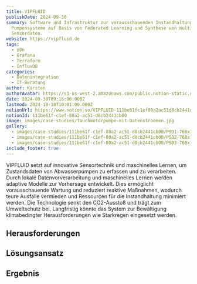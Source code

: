 ```yaml
---
title: VIPFLUID
publishDate: 2024-09-30
summary: Software und Infrastruktur zur vorausschauenden Instandhaltung für
  Pumpensysteme auf Basis von Federated Learning und Synthese von multiplen
  Sensordaten.
website: https://vipfluid.de
tags:
  - n8n
  - Grafana
  - Terraform
  - InfluxDB
categories:
  - Datenintegration
  - IT-Beratung
author: Karsten
authorAvatar: https://s3-us-west-2.amazonaws.com/public.notion-static.com/ba9aa321-8e1e-4995-bbfd-7e2e8c92efcf/Wendt_Karsten_Dr_Ing__MKR05306.jpg
date: 2024-09-30T09:16:00.000Z
lastmod: 2024-10-18T10:01:00.000Z
notionUrl: https://www.notion.so/VIPFLUID-111be61fc1ef80a2ac51d8cb2441cb00
notionId: 111be61f-c1ef-80a2-ac51-d8cb2441cb00
image: images/case-studies/Tauchmotorpumpe-mit-Datenstroemen.jpg
gallery:
  - images/case-studies/111be61f-c1ef-80a2-ac51-d8cb2441cb00/PSD1-768x1024.jpg
  - images/case-studies/111be61f-c1ef-80a2-ac51-d8cb2441cb00/PSD2-768x1024.jpg
  - images/case-studies/111be61f-c1ef-80a2-ac51-d8cb2441cb00/PSD3-768x1024.jpg
include_footer: true
---
```



VIPFLUID setzt auf innovative Sensortechnik und maschinelles Lernen, um Zustandsdaten von Abwasserpumpen zu erfassen und zu verarbeiten. Durch lokale Datenvorverarbeitung und maschinelles Lernen werden adaptive Modelle zur Vorhersage entwickelt. Dies ermöglicht vorausschauende Wartung und reduziert reaktive Maßnahmen, wodurch teure Ausfälle vermieden und Ressourcen für die Instandhaltung minimiert werden. Die Technologie senkt den CO2-Ausstoß und trägt zum Umweltschutz bei. Langfristig könnte das System zur Bewältigung klimabedingter Herausforderungen wie Starkregen eingesetzt werden.


## Herausforderungen


## Lösungsansatz


## Ergebnis

